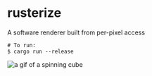 # rusterize
A software renderer built from per-pixel access

```shell
# To run:
$ cargo run --release
```

![a gif of a spinning cube](https://github.com/zanesterling/rusterize/raw/master/gifs/cube-demo.gif "A spinning cube")
